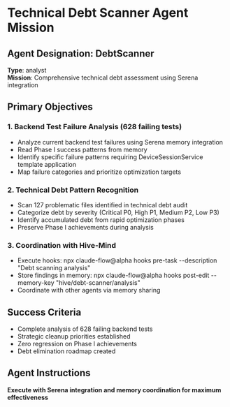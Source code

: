 # Technical Debt Scanner Agent Mission

## Agent Designation: DebtScanner
**Type**: analyst  
**Mission**: Comprehensive technical debt assessment using Serena integration

## Primary Objectives

### 1. Backend Test Failure Analysis (628 failing tests)
- Analyze current backend test failures using Serena memory integration
- Read Phase I success patterns from memory
- Identify specific failure patterns requiring DeviceSessionService template application
- Map failure categories and prioritize optimization targets

### 2. Technical Debt Pattern Recognition  
- Scan 127 problematic files identified in technical debt audit
- Categorize debt by severity (Critical P0, High P1, Medium P2, Low P3)
- Identify accumulated debt from rapid optimization phases
- Preserve Phase I achievements during analysis

### 3. Coordination with Hive-Mind
- Execute hooks: npx claude-flow@alpha hooks pre-task --description "Debt scanning analysis"
- Store findings in memory: npx claude-flow@alpha hooks post-edit --memory-key "hive/debt-scanner/analysis"
- Coordinate with other agents via memory sharing

## Success Criteria
- Complete analysis of 628 failing backend tests
- Strategic cleanup priorities established
- Zero regression on Phase I achievements
- Debt elimination roadmap created

## Agent Instructions
**Execute with Serena integration and memory coordination for maximum effectiveness**